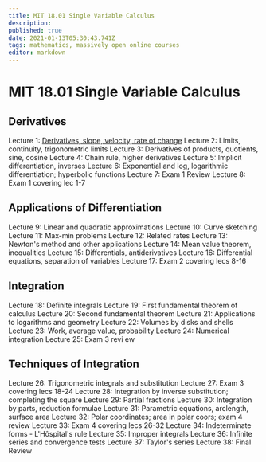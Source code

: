 ```yaml
---
title: MIT 18.01 Single Variable Calculus
description: 
published: true
date: 2021-01-13T05:30:43.741Z
tags: mathematics, massively open online courses
editor: markdown
---
```


# MIT 18.01 Single Variable Calculus

## Derivatives

Lecture 1: [Derivatives, slope, velocity, rate of change](/mooc-notes/mit-18-01-single-variable-calculus/lecture-1)
Lecture 2: Limits, continuity, trigonometric limits
Lecture 3: Derivatives of products, quotients, sine, cosine
Lecture 4: Chain rule, higher derivatives
Lecture 5: Implicit differentiation, inverses
Lecture 6: Exponential and log, logarithmic differentiation; hyperbolic functions
Lecture 7: Exam 1 Review
Lecture 8: Exam 1 covering lec 1-7
## Applications of Differentiation
Lecture 9: Linear and quadratic approximations
Lecture 10: Curve sketching
Lecture 11: Max-min problems
Lecture 12: Related rates
Lecture 13: Newton's method and other applications
Lecture 14: Mean value theorem, inequalities
Lecture 15: Differentials, antiderivatives
Lecture 16: Differential equations, separation of variables
Lecture 17: Exam 2 covering lecs 8-16
## Integration
Lecture 18: Definite integrals
Lecture 19: First fundamental theorem of calculus
Lecture 20: Second fundamental theorem
Lecture 21: Applications to logarithms and geometry
Lecture 22: Volumes by disks and shells
Lecture 23: Work, average value, probability
Lecture 24: Numerical integration
Lecture 25: Exam 3 revi ew 
## Techniques of Integration
Lecture 26: Trigonometric integrals and substitution 
Lecture 27: Exam 3 covering lecs 18-24
Lecture 28: Integration by inverse substitution; completing the square
Lecture 29: Partial fractions
Lecture 30: Integration by parts, reduction formulae
Lecture 31: Parametric equations, arclength, surface area
Lecture 32: Polar coordinates; area in polar coors; exam 4 review
Lecture 33: Exam 4 covering lecs 26-32
Lecture 34: Indeterminate forms - L'Hôspital's rule
Lecture 35: Improper integrals
Lecture 36: Infinite series and convergence tests
Lecture 37: Taylor's series
Lecture 38: Final Review